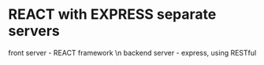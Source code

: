 # REACT with EXPRESS separate servers
front server - REACT framework \n
backend server - express, using RESTful
